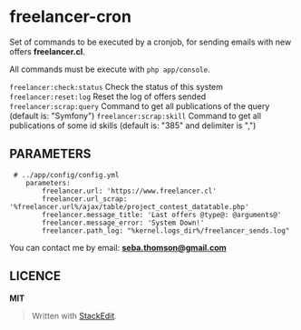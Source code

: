 freelancer-cron
============

Set of commands to be executed by a cronjob, for sending emails with new offers **freelancer.cl**.

All commands must be execute with `php app/console`.

`freelancer:check:status` Check the status of this system
`freelancer:reset:log` Reset the log of offers sended
`freelancer:scrap:query` Command to get all publications of the query (default is: "Symfony")
`freelancer:scrap:skill` Command to get all publications of some id skills (default is: "385" and delimiter is ",")

## PARAMETERS

     # ../app/config/config.yml
        parameters:
            freelancer.url: 'https://www.freelancer.cl'
            freelancer.url_scrap: '%freelancer.url%/ajax/table/project_contest_datatable.php'
            freelancer.message_title: 'Last offers @type@: @arguments@'
            freelancer.message_error: 'System Down!'
            freelancer.path_log: "%kernel.logs_dir%/freelancer_sends.log"

You can contact me by email: **seba.thomson@gmail.com**

## LICENCE

**MIT**

> Written with [StackEdit](https://stackedit.io/).